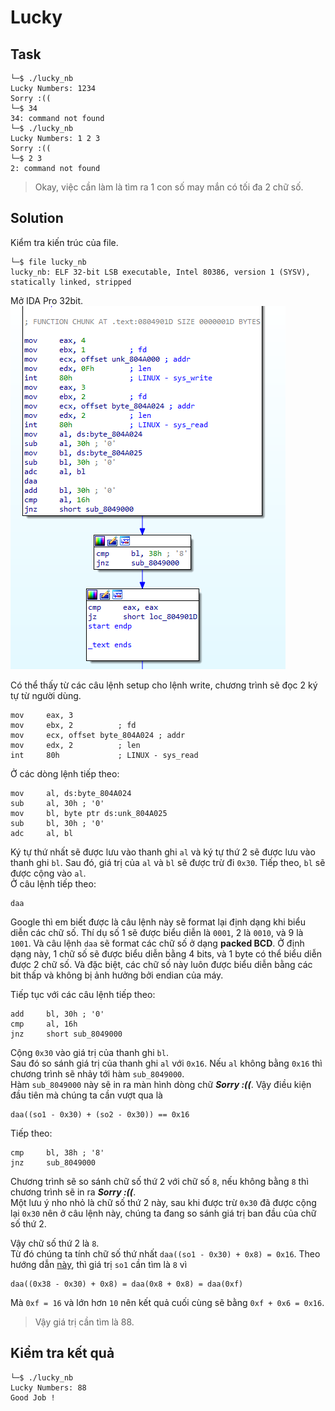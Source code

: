# Lucky
## Task
```
└─$ ./lucky_nb
Lucky Numbers: 1234
Sorry :((
└─$ 34
34: command not found
└─$ ./lucky_nb
Lucky Numbers: 1 2 3
Sorry :((
└─$ 2 3
2: command not found
```
> Okay, việc cần làm là tìm ra 1 con số may mắn có tối đa 2 chữ số.  

## Solution
Kiểm tra kiến trúc của file.
```
└─$ file lucky_nb
lucky_nb: ELF 32-bit LSB executable, Intel 80386, version 1 (SYSV), statically linked, stripped
```

Mở IDA Pro 32bit.  
![](https://github.com/datthinh1801/NT209.L21.ANTN-Challenges/blob/main/Series%201/Lucky/lucky_ida.png)  

Có thể thấy từ các câu lệnh setup cho lệnh write, chương trình sẽ đọc 2 ký tự từ người dùng.  
```
mov     eax, 3
mov     ebx, 2          ; fd
mov     ecx, offset byte_804A024 ; addr
mov     edx, 2          ; len
int     80h             ; LINUX - sys_read
```

Ở các dòng lệnh tiếp theo:  
```
mov     al, ds:byte_804A024
sub     al, 30h ; '0'
mov     bl, byte ptr ds:unk_804A025
sub     bl, 30h ; '0'
adc     al, bl
```  
Ký tự thứ nhất sẽ được lưu vào thanh ghi `al` và ký tự thứ 2 sẽ được lưu vào thanh ghi `bl`. Sau đó, giá trị của `al` và `bl` sẽ được trừ đi `0x30`. Tiếp theo, `bl` sẽ được cộng vào `al`.  
Ở câu lệnh tiếp theo:
```
daa
```  
Google thì em biết được là câu lệnh này sẽ format lại định dạng khi biểu diễn các chữ số. Thí dụ số 1 sẽ được biểu diễn là `0001`, 2 là `0010`, và 9 là `1001`. Và câu lệnh `daa` sẽ format các chữ số ở dạng **packed BCD**. Ở định dạng này, 1 chữ số sẽ được biểu diễn bằng 4 bits, và 1 byte có thể biểu diễn được 2 chữ số. Và đặc biệt, các chữ số này luôn được biểu diễn bằng các bit thấp và không bị ảnh hưởng bởi endian của máy.  

Tiếp tục với các câu lệnh tiếp theo:
```
add     bl, 30h ; '0'
cmp     al, 16h
jnz     short sub_8049000
```  
Cộng `0x30` vào giá trị của thanh ghi `bl`.  
Sau đó so sánh giá trị của thanh ghi `al` với `0x16`. Nếu `al` không bằng `0x16` thì chương trình sẽ nhảy tới hàm `sub_8049000`.  
Hàm `sub_8049000` này sẽ in ra màn hình dòng chữ ***Sorry :((***. Vậy điều kiện đầu tiên mà chúng ta cần vượt qua là  
```
daa((so1 - 0x30) + (so2 - 0x30)) == 0x16
```

Tiếp theo:
```
cmp     bl, 38h ; '8'
jnz     sub_8049000
```
Chương trình sẽ so sánh chữ số thứ 2 với chữ số `8`, nếu không bằng `8` thì chương trình sẽ in ra ***Sorry :((***.  
Một lưu ý nho nhỏ là chữ số thứ 2 này, sau khi được trừ `0x30` đã được cộng lại `0x30` nên ở câu lệnh này, chúng ta đang so sánh giá trị ban đầu của chữ số thứ 2.  

Vậy chữ số thứ 2 là `8`.  
Từ đó chúng ta tính chữ số thứ nhất `daa((so1 - 0x30) + 0x8) = 0x16`. Theo hướng dẫn [này](https://www.tutorialspoint.com/daa-instruction-in-8085-microprocessor), thì giá trị `so1` cần tìm là `8` vì
```
daa((0x38 - 0x30) + 0x8) = daa(0x8 + 0x8) = daa(0xf)
```
Mà `0xf = 16` và lớn hơn `10` nên kết quả cuối cùng sẽ bằng `0xf + 0x6 = 0x16`.

> Vậy giá trị cần tìm là 88.

## Kiểm tra kết quả
```
└─$ ./lucky_nb
Lucky Numbers: 88
Good Job !
```
